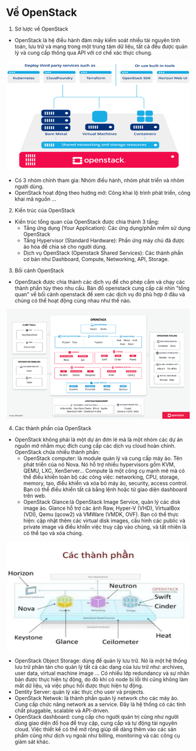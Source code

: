 # Về OpenStack

1. Sơ lược về OpenStack 
* OpenStack là hệ điều hành đám mây kiểm soát nhiều tài nguyên tính toán, lưu trữ và mạng trong một trung tâm dữ liệu, tất cả đều được quản lý và cung cấp thông qua API với cơ chế xác thực chung.
  
<p align="center">
 <img src="Picture/openstack.svg" width="500" height="300" />
</p>

* Có 3 nhóm chính tham gia: Nhóm điều hành, nhóm phát triển và nhóm người dùng.
* OpenStack hoạt động theo hướng mở: Công khai lộ trình phát triển, công khai mã nguồn …

2. Kiến trúc của OpenStack
* Kiến trúc tổng quan của OpenStack được chia thành 3 tầng:
  - Tầng ứng dụng (Your Application): Các ứng dụng/phần mềm sử dụng OpenStack
  - Tầng Hypervisor (Standard Hardware): Phần ứng máy chủ đã được ảo hóa để chia sẻ cho người dùng.
  - Dịch vụ OpenStack (Openstack Shared Services): Các thành phần cơ bản như Dashboard, Compute, Networking, API, Storage.

3. Bối cảnh OpenStack
* OpenStack được chia thành các dịch vụ để cho phép cắm và chạy các thành phần tùy theo nhu cầu. Bản đồ openstack cung cấp cái nhìn "tổng quan" về bối cảnh openstack để xem các dịch vụ đó phù hợp ở đâu và chúng có thể hoạt động cùng nhau như thế nào.

<p align="center">
 <img src="Picture/boicanh.jpg" width="500" height="300" />
</p>
 
4. Các thành phần của OpenStack
* OpenStack không phải là một dự án đơn lẻ mà là một nhóm các dự án nguồn mở nhằm mục đích cung cấp các dịch vụ cloud hoàn chỉnh. OpenStack chứa nhiều thành phần:
  - OpenStack computer: là module quản lý và cung cấp máy ảo. Tên phát triển của nó Nova. Nó hỗ trợ nhiều hypervisors gồm KVM, QEMU, LXC, XenServer… Compute là một công cụ mạnh mẽ mà có thể điều khiển toàn bộ các công việc: networking, CPU, storage, memory, tạo, điều khiển và xóa bỏ máy ảo, security, access control. Bạn có thể điều khiển tất cả bằng lệnh hoặc từ giao diện dashboard trên web.
  - OpenStack Glance:là OpenStack Image Service, quản lý các disk image ảo. Glance hỗ trợ các ảnh Raw, Hyper-V (VHD), VirtualBox (VDI), Qemu (qcow2) và VMWare (VMDK, OVF). Bạn có thể thực hiện: cập nhật thêm các virtual disk images, cấu hình các public và private image và điều khiển việc truy cập vào chúng, và tất nhiên là có thể tạo và xóa chúng.
 
<p align="center">
 <img src="Picture/cacthanhphan.webp" width="500" height="300" />
</p>
   
  - OpenStack Object Storage: dùng để quản lý lưu trữ. Nó là một hệ thống lưu trữ phân tán cho quản lý tất cả các dạng của lưu trữ như: archives, user data, virtual machine image … Có nhiều lớp redundancy và sự nhân bản được thực hiện tự động, do đó khi có node bị lỗi thì cũng không làm mất dữ liệu, và việc phục hồi được thực hiện tự động.
  - Dentity Server: quản lý xác thực cho user và projects.
  - OpenStack Netwok: là thành phần quản lý network cho các máy ảo. Cung cấp chức năng network as a service. Đây là hệ thống có các tính chất pluggable, scalable và API-driven.
  - OpenStack dashboard: cung cấp cho người quản trị cũng như người dùng giao diện đồ họa để truy cập, cung cấp và tự động tài nguyên cloud. Việc thiết kế có thể mở rộng giúp dễ dàng thêm vào các sản phẩm cũng như dịch vụ ngoài như billing, monitoring và các công cụ giám sát khác.
